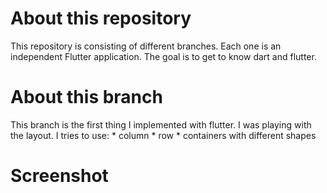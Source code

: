 # About this repository
This repository is consisting of different branches. Each one is an independent Flutter application. The goal is to get to know dart and flutter.
           
# About this branch
This branch is the first thing I implemented with flutter. I was playing with the layout.
I tries to use:
           * column
           * row
           * containers with different shapes
           
# Screenshot